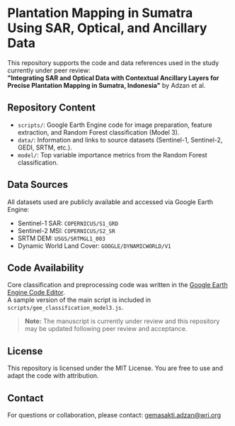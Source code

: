 # Plantation Mapping in Sumatra Using SAR, Optical, and Ancillary Data

This repository supports the code and data references used in the study currently under peer review:  
**"Integrating SAR and Optical Data with Contextual Ancillary Layers for Precise Plantation Mapping in Sumatra, Indonesia"** by Adzan et al.

## Repository Content

- `scripts/`: Google Earth Engine code for image preparation, feature extraction, and Random Forest classification (Model 3).
- `data/`: Information and links to source datasets (Sentinel-1, Sentinel-2, GEDI, SRTM, etc.).
- `model/`: Top variable importance metrics from the Random Forest classification.

## Data Sources

All datasets used are publicly available and accessed via Google Earth Engine:
- Sentinel-1 SAR: `COPERNICUS/S1_GRD`
- Sentinel-2 MSI: `COPERNICUS/S2_SR`
- SRTM DEM: `USGS/SRTMGL1_003`
- Dynamic World Land Cover: `GOOGLE/DYNAMICWORLD/V1`

## Code Availability

Core classification and preprocessing code was written in the [Google Earth Engine Code Editor](https://code.earthengine.google.com/).  
A sample version of the main script is included in `scripts/gee_classification_model3.js`.

> **Note:** The manuscript is currently under review and this repository may be updated following peer review and acceptance.

## License

This repository is licensed under the MIT License. You are free to use and adapt the code with attribution.

## Contact

For questions or collaboration, please contact: gemasakti.adzan@wri.org
